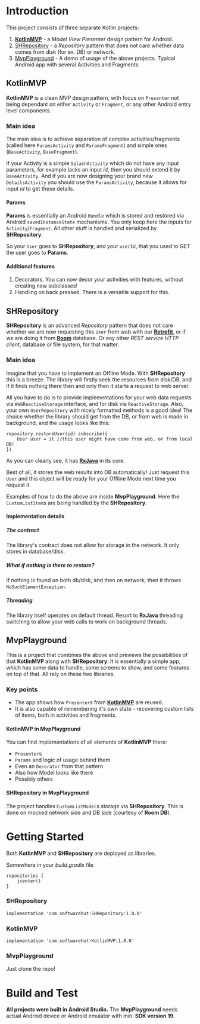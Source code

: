 # Introduction 
This project consists of three separate Kotlin projects:

1. **[KotlinMVP](https://github.com/softwarehutpl/KotlinMVP "KotlinMVP")** - a *Model View Presenter* design pattern for Android.
2. [SHRepository](https://github.com/softwarehutpl/SHRepository "SHRepository") - a *Repository* pattern that does not care whether data comes from disk (for ex. DB) or network. 
3. [MvpPlayground](https://github.com/softwarehutpl/MvpPlayground "MvpPlayground") - A demo of usage of the above projects. Typical Android app with several Activities and Fragments.

## KotlinMVP

**KotlinMVP** is a clean *MVP* design pattern, with focus on `Presenter` not being dependant on either `Activity` or `Fragment`, or any other Android entry level components. 

### Main idea
The main idea is to achieve separation of complex activities/fragments (called here `ParamsActivity` and `ParamsFragment`) and simple ones (`BaseActivity`, `BaseFragment`).

If your Activity is a simple `SplashActivity` which do not have any input parameters, for example lacks an input *id*, then you should extend it by `BaseActivity`.
And if you are now designing your brand new `DetailsActivity` you should use the `ParamsActivity`, because it allows for input *id* to get these details.

#### Params

**Params** is essentially an Android `Bundle` which is stored and restored via Android `savedInstanceState` mechanisms. You only keep here the inputs for `Activity`/`Fragment`. All other stuff is handled and serialized by **SHRepository**.

So your `User` goes to **SHRepository**, and your `userId`, that you used to *GET* the user goes to **Params**.

#### Additional features

1. Decorators. You can now decor your activities with features, without creating new subclasses!
2. Handling on back pressed. There is a versatile support for this.

## SHRepository

**SHRepository** is an advanced *Repository* pattern that does not care whether we are now requesting this `User` from web with our **[Retrofit](http://square.github.io/retrofit/ "Retrofit")**, or if we are doing it from **[Room](https://developer.android.com/topic/libraries/architecture/room "Room")** database. Or any other *REST service* *HTTP client*, database or file system, for that matter.

### Main idea

Imagine that you have to implement an Offline Mode. With **SHRepository** this is a breeze. The library will firstly seek the resources from disk/DB, and if it finds nothing there then and only then it starts  a request to web server. 

All you have to do is to provide implementations for your web data requests via `WebReactiveStorage` interface, and for disk via `ReactiveStorage`. Also, your own `UserRepository` with nicely formatted methods is a good idea! The choice whether the library should get from the DB, or from web is made in background, and the usage looks like this:
```
repository.restoreUser(id).subscribe({
	User user = it //this user might have come from web, or from local DB!
})
```

As you can clearly see, it has **[RxJava](https://github.com/ReactiveX/RxJava "RxJava")** in its core.

Best of all, it stores the web results into DB automatically! Just request this `User` and this object will be ready for your Offline Mode next time you request it.

Examples of how to do the above are inside **MvpPlayground**. Here the `CustomListItem`s are being handled by the **SHRepository**. 

#### Implementation details
##### The contract
The library's contract does not allow for storage in the network. It only stores in database/disk. 

##### What if nothing is there to restore?
If nothing is found on both db/disk, and then on network, then it throws `NoSuchElementException`. 

##### Threading
The library itself operates on default thread. Resort to **RxJava** threading switching to allow your web calls to work on background threads.

## MvpPlayground

This is a project that combines the above and previews the possibilities of that **KotlinMVP** along with **SHRepository**. It is essentially a simple app, which has some data to handle, some screens to show, and some features on top of that. All rely on these two libraries.

### Key points

- The app shows how `Presenter`s from **[KotlinMVP](https://github.com/softwarehutpl/KotlinMVP "KotlinMVP")** are reused. 
- It is also capable of remembering it's own state - recovering custom lists of items, both in activities and fragments. 

#### KotlinMVP in MvpPlayground

You can find implementations of all elements of **KotlinMVP** there:
- `Presenter`s
- `Params` and logic of usage behind them
- Even an `Decorator` from that pattern
- Also how Model looks like there
- Possibly others

#### SHRepository in MvpPlayground

The project handles `CustomListModel`s storage via **SHRepository**. This is done on mocked network side and DB side (courtesy of **Room DB**).

# Getting Started
Both **KotlinMVP** and **SHRepository** are deployed as libraries.

Somewhere in your *build.gradle* file
```
repositories {
    jcenter()
}
```

### SHRepository

```
implementation 'com.softwarehut:SHRepository:1.0.0'
```

### KotlinMVP

```
implementation 'com.softwarehut:KotlinMVP:1.0.0'
```

### MvpPlayground

Just clone the repo!

# Build and Test
**All projects were built in Android Studio.**
The **MvpPlayground** needs actual Android device or Android emulator with min. **SDK version 19**.

